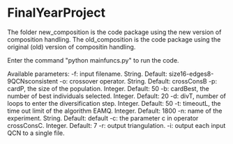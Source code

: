 # FinalYearProject
The folder new_composition is the code package using the new version of composition handling.
The old_composition is the code package using the original (old) version of compositin handling.

Enter the command "python mainfuncs.py" to run the code.

Available parameters:
-f: input filename. String. Default: size16-edges8-9QCNsconsistent
-o: crossover operator. String. Default: crossConsB
-p: cardP, the size of the population. Integer. Default: 50
-b: cardBest, the number of best individuals selected. Integer. Default: 20
-d: divT, number of loops to enter the diversification step. Integer. Default: 50
-t: timeoutL, the time out limit of the algorithm EAMQ. Integer. Default: 1800
-n: name of the experiment. String. Default: default
-c: the parameter c in operator crossConsC. Integer. Default: 7
-r: output triangulation.
-i: output each input QCN to a single file.
